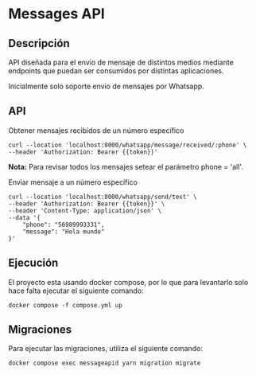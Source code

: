 # Messages API

## Descripción

API diseñada para el envio de mensaje de distintos medios mediante endpoints que puedan ser consumidos por distintas aplicaciones.

Inicialmente solo soporte envio de mensajes por Whatsapp.

## API

Obtener mensajes recibidos de un número específico

```
curl --location 'localhost:8000/whatsapp/message/received/:phone' \
--header 'Authorization: Bearer {{token}}'
```

**Nota:** Para revisar todos los mensajes setear el parámetro phone = 'all'.

Enviar mensaje a un número específico

```
curl --location 'localhost:8000/whatsapp/send/text' \
--header 'Authorization: Bearer {{token}}' \
--header 'Content-Type: application/json' \
--data '{
    "phone": "56989993331",
    "message": "Hola mundo"
}'
```

## Ejecución

El proyecto esta usando docker compose, por lo que para levantarlo solo hace falta ejecutar el siguiente comando:

`docker compose -f compose.yml up`

## Migraciones

Para ejecutar las migraciones, utiliza el siguiente comando:

```bash
docker compose exec messageapid yarn migration migrate
```

